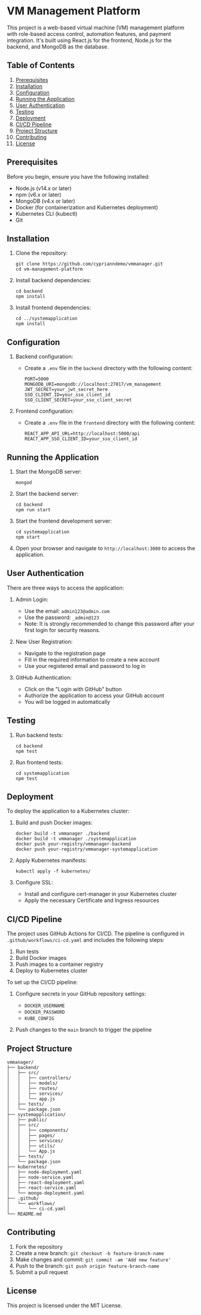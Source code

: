 # VM Management Platform

This project is a web-based virtual machine (VM) management platform with role-based access control, automation features, and payment integration. It's built using React.js for the frontend, Node.js for the backend, and MongoDB as the database.

## Table of Contents

1. [Prerequisites](#prerequisites)
2. [Installation](#installation)
3. [Configuration](#configuration)
4. [Running the Application](#running-the-application)
5. [User Authentication](#user-authentication)
6. [Testing](#testing)
7. [Deployment](#deployment)
8. [CI/CD Pipeline](#cicd-pipeline)
9. [Project Structure](#project-structure)
10. [Contributing](#contributing)
11. [License](#license)

## Prerequisites

Before you begin, ensure you have the following installed:

- Node.js (v14.x or later)
- npm (v6.x or later)
- MongoDB (v4.x or later)
- Docker (for containerization and Kubernetes deployment)
- Kubernetes CLI (kubectl)
- Git

## Installation

1. Clone the repository:
   ```
   git clone https://github.com/cyprianndemo/vmmanager.git
   cd vm-management-platform
   ```

2. Install backend dependencies:
   ```
   cd backend
   npm install
   ```

3. Install frontend dependencies:
   ```
   cd ../systemapplication
   npm install
   ```

## Configuration

1. Backend configuration:
   - Create a `.env` file in the `backend` directory with the following content:
     ```
     PORT=5000
     MONGODB_URI=mongodb://localhost:27017/vm_management
     JWT_SECRET=your_jwt_secret_here
     SSO_CLIENT_ID=your_sso_client_id
     SSO_CLIENT_SECRET=your_sso_client_secret
     ```

2. Frontend configuration:
   - Create a `.env` file in the `frontend` directory with the following content:
     ```
     REACT_APP_API_URL=http://localhost:5000/api
     REACT_APP_SSO_CLIENT_ID=your_sso_client_id
     ```

## Running the Application

1. Start the MongoDB server:
   ```
   mongod
   ```

2. Start the backend server:
   ```
   cd backend
   npm run start
   ```

3. Start the frontend development server:
   ```
   cd systemapplication
   npm start
   ```

4. Open your browser and navigate to `http://localhost:3000` to access the application.

## User Authentication

There are three ways to access the application:

1. Admin Login:
   - Use the email: `admin123@admin.com`
   - Use the password: `_admin@123`
   - Note: It is strongly recommended to change this password after your first login for security reasons.

2. New User Registration:
   - Navigate to the registration page
   - Fill in the required information to create a new account
   - Use your registered email and password to log in

3. GitHub Authentication:
   - Click on the "Login with GitHub" button
   - Authorize the application to access your GitHub account
   - You will be logged in automatically

## Testing

1. Run backend tests:
   ```
   cd backend
   npm test
   ```

2. Run frontend tests:
   ```
   cd systemapplication
   npm test
   ```

## Deployment

To deploy the application to a Kubernetes cluster:

1. Build and push Docker images:
   ```
   docker build -t vmmanager ./backend
   docker build -t vmmanager ./systemapplication
   docker push your-registry/vmmanager-backend
   docker push your-registry/vmmanager-systemapplication
   ```

2. Apply Kubernetes manifests:
   ```
   kubectl apply -f kubernetes/
   ```

3. Configure SSL:
   - Install and configure cert-manager in your Kubernetes cluster
   - Apply the necessary Certificate and Ingress resources

## CI/CD Pipeline

The project uses GitHub Actions for CI/CD. The pipeline is configured in `.github/workflows/ci-cd.yaml` and includes the following steps:

1. Run tests
2. Build Docker images
3. Push images to a container registry
4. Deploy to Kubernetes cluster

To set up the CI/CD pipeline:

1. Configure secrets in your GitHub repository settings:
   - `DOCKER_USERNAME`
   - `DOCKER_PASSWORD`
   - `KUBE_CONFIG`

2. Push changes to the `main` branch to trigger the pipeline

## Project Structure

```
vmmanager/
├── backend/
│   ├── src/
│   │   ├── controllers/
│   │   ├── models/
│   │   ├── routes/
│   │   ├── services/
│   │   └── app.js
│   ├── tests/
│   └── package.json
├── systemapplication/
│   ├── public/
│   ├── src/
│   │   ├── components/
│   │   ├── pages/
│   │   ├── services/
│   │   ├── utils/
│   │   └── App.js
│   ├── tests/
│   └── package.json
├── kubernetes/
│   ├── node-deployment.yaml
│   ├── node-service.yaml
│   ├── react-deployment.yaml
│   ├── react-service.yaml
│   └── mongo-deployment.yaml
├── .github/
│   └── workflows/
│       └── ci-cd.yaml
└── README.md
```

## Contributing

1. Fork the repository
2. Create a new branch: `git checkout -b feature-branch-name`
3. Make changes and commit: `git commit -am 'Add new feature'`
4. Push to the branch: `git push origin feature-branch-name`
5. Submit a pull request

## License

This project is licensed under the MIT License.